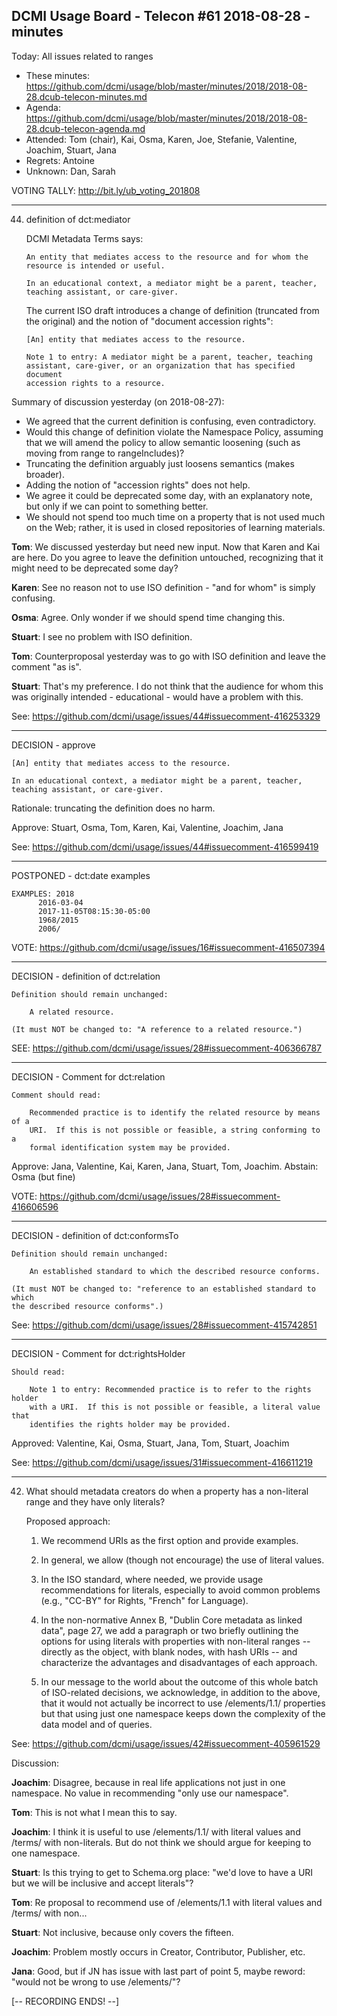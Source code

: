 ## DCMI Usage Board - Telecon #61 2018-08-28 - minutes

Today: All issues related to ranges

* These minutes: https://github.com/dcmi/usage/blob/master/minutes/2018/2018-08-28.dcub-telecon-minutes.md
* Agenda: https://github.com/dcmi/usage/blob/master/minutes/2018/2018-08-28.dcub-telecon-agenda.md
* Attended: Tom (chair), Kai, Osma, Karen, Joe, Stefanie, Valentine, Joachim, Stuart, Jana
* Regrets: Antoine
* Unknown: Dan, Sarah

VOTING TALLY: http://bit.ly/ub_voting_201808

----------------------------------------------------------------------
44. definition of dct:mediator

    DCMI Metadata Terms says:

        An entity that mediates access to the resource and for whom the
        resource is intended or useful.

        In an educational context, a mediator might be a parent, teacher,
        teaching assistant, or care-giver.

    The current ISO draft introduces a change of definition (truncated from the
    original) and the notion of "document accession rights":

        [An] entity that mediates access to the resource.

        Note 1 to entry: A mediator might be a parent, teacher, teaching
        assistant, care-giver, or an organization that has specified document
        accession rights to a resource.

Summary of discussion yesterday (on 2018-08-27):

* We agreed that the current definition is confusing, even contradictory.
* Would this change of definition violate the Namespace Policy, assuming 
  that we will amend the policy to allow semantic loosening (such as moving 
  from range to rangeIncludes)?
* Truncating the definition arguably just loosens semantics (makes broader).
* Adding the notion of "accession rights" does not help.
* We agree it could be deprecated some day, with an explanatory note, but only 
  if we can point to something better.
* We should not spend too much time on a property that is not used much on 
  the Web; rather, it is used in closed repositories of learning materials.

__Tom__: We discussed yesterday but need new input. Now that Karen and Kai are
here.  Do you agree to leave the definition untouched, recognizing that it 
might need to be deprecated some day?

__Karen__: See no reason not to use ISO definition - "and for whom" is 
simply confusing.

__Osma__: Agree.  Only wonder if we should spend time changing this.

__Stuart__: I see no problem with ISO definition.

__Tom__: Counterproposal yesterday was to go with ISO definition and leave 
the comment "as is".

__Stuart__: That's my preference.  I do not think that the audience for 
whom this was originally intended - educational - would have a problem 
with this.

See: https://github.com/dcmi/usage/issues/44#issuecomment-416253329

----------------------------------------------------------------------
DECISION - approve

    [An] entity that mediates access to the resource.

    In an educational context, a mediator might be a parent, teacher,
    teaching assistant, or care-giver.

Rationale: truncating the definition does no harm.

Approve: Stuart, Osma, Tom, Karen, Kai, Valentine, Joachim, Jana

See: https://github.com/dcmi/usage/issues/44#issuecomment-416599419

----------------------------------------------------------------------
POSTPONED - dct:date examples

    EXAMPLES: 2018
	      2016-03-04
	      2017-11-05T08:15:30-05:00
	      1968/2015
	      2006/

VOTE: https://github.com/dcmi/usage/issues/16#issuecomment-416507394


----------------------------------------------------------------------
DECISION - definition of dct:relation

    Definition should remain unchanged:

        A related resource.

    (It must NOT be changed to: "A reference to a related resource.")

SEE: https://github.com/dcmi/usage/issues/28#issuecomment-406366787

----------------------------------------------------------------------
DECISION - Comment for dct:relation

    Comment should read:

        Recommended practice is to identify the related resource by means of a
        URI.  If this is not possible or feasible, a string conforming to a
        formal identification system may be provided.

Approve: Jana, Valentine, Kai, Karen, Jana, Stuart, Tom, Joachim.
Abstain: Osma (but fine)

VOTE: https://github.com/dcmi/usage/issues/28#issuecomment-416606596

----------------------------------------------------------------------
DECISION - definition of dct:conformsTo

    Definition should remain unchanged:

        An established standard to which the described resource conforms.

    (It must NOT be changed to: "reference to an established standard to which
    the described resource conforms".)

See: https://github.com/dcmi/usage/issues/28#issuecomment-415742851

----------------------------------------------------------------------
DECISION - Comment for dct:rightsHolder

    Should read:

        Note 1 to entry: Recommended practice is to refer to the rights holder
        with a URI.  If this is not possible or feasible, a literal value that 
        identifies the rights holder may be provided.

Approved: Valentine, Kai, Osma, Stuart, Jana, Tom, Stuart, Joachim

See: https://github.com/dcmi/usage/issues/31#issuecomment-416611219

----------------------------------------------------------------------
42. What should metadata creators do when a property has a non-literal range and
    they have only literals?  

    Proposed approach:

    1. We recommend URIs as the first option and provide examples.

    2. In general, we allow (though not encourage) the use of literal values.

    3. In the ISO standard, where needed, we provide usage recommendations for
       literals, especially to avoid common problems (e.g., "CC-BY" for Rights,
       "French" for Language).

    4. In the non-normative Annex B, "Dublin Core metadata as linked data",
       page 27, we add a paragraph or two briefly outlining the options for
       using literals with properties with non-literal ranges -- directly as
       the object, with blank nodes, with hash URIs -- and characterize the
       advantages and disadvantages of each approach.

    5. In our message to the world about the outcome of this whole batch of
       ISO-related decisions, we acknowledge, in addition to the above, that it
       would not actually be incorrect to use /elements/1.1/ properties but
       that using just one namespace keeps down the complexity of the data
       model and of queries.

See: https://github.com/dcmi/usage/issues/42#issuecomment-405961529

Discussion:

__Joachim__: Disagree, because in real life applications not just in 
one namespace.  No value in recommending "only use our namespace".

__Tom__: This is not what I mean this to say.

__Joachim__: I think it is useful to use /elements/1.1/ with literal 
values and /terms/ with non-literals.  But do not think we should argue 
for keeping to one namespace.

__Stuart__: Is this trying to get to Schema.org place: "we'd love 
to have a URI but we will be inclusive and accept literals"?

__Tom__: Re proposal to recommend use of /elements/1.1 with literal values 
and /terms/ with non...

__Stuart__: Not inclusive, because only covers the fifteen.

__Joachim__: Problem mostly occurs in Creator, Contributor, Publisher, etc.

__Jana__: Good, but if JN has issue with last part of point 5, maybe 
reword: "would not be wrong to use /elements/"?

[-- RECORDING ENDS! --]

